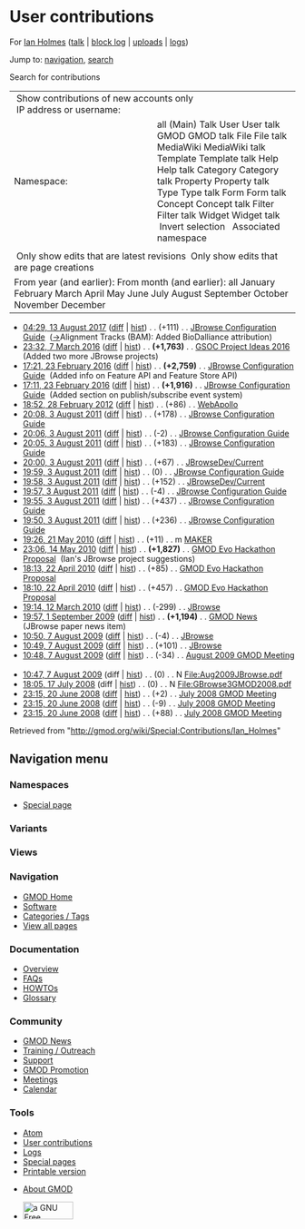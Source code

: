 <div id="mw-page-base" class="noprint">

</div>

<div id="mw-head-base" class="noprint">

</div>

<div id="content" class="mw-body" role="main">

<span id="top"></span>

<div id="mw-js-message" style="display:none;">

</div>



# <span dir="auto">User contributions</span>

<div id="bodyContent">

<div id="contentSub">

For <a
href="/mediawiki/index.php?title=User:Ian_Holmes&amp;action=edit&amp;redlink=1"
class="new" title="User:Ian Holmes (page does not exist)">Ian Holmes</a>
(<a
href="/mediawiki/index.php?title=User_talk:Ian_Holmes&amp;action=edit&amp;redlink=1"
class="new" title="User talk:Ian Holmes (page does not exist)">talk</a>
\| [block
log](/mediawiki/index.php?title=Special:Log/block&page=User%3AIan+Holmes "Special:Log/block")
\|
[uploads](/wiki/Special:ListFiles/Ian_Holmes "Special:ListFiles/Ian Holmes")
\| [logs](/wiki/Special:Log/Ian_Holmes "Special:Log/Ian Holmes"))

</div>

<div id="jump-to-nav" class="mw-jump">

Jump to: [navigation](#mw-navigation), [search](#p-search)

</div>

<div id="mw-content-text">

Search for contributions

<table class="mw-contributions-table">
<colgroup>
<col style="width: 50%" />
<col style="width: 50%" />
</colgroup>
<tbody>
<tr class="odd">
<td colspan="2"> Show contributions of new accounts only<br />
 IP address or username:</td>
</tr>
<tr class="even">
<td class="mw-label">Namespace:</td>
<td>all (Main) Talk User User talk GMOD GMOD talk File File talk
MediaWiki MediaWiki talk Template Template talk Help Help talk Category
Category talk Property Property talk Type Type talk Form Form talk
Concept Concept talk Filter Filter talk Widget Widget talk  
 Invert selection 
 Associated namespace </td>
</tr>
<tr class="odd">
<td colspan="2"></td>
</tr>
<tr class="even">
<td colspan="2"> Only show edits that are latest revisions
 Only show edits that are page creations</td>
</tr>
<tr class="odd">
<td colspan="2">From year (and earlier): From month (and earlier): all
January February March April May June July August September October
November December</td>
</tr>
</tbody>
</table>

- <a
  href="/mediawiki/index.php?title=JBrowse_Configuration_Guide&amp;oldid=27487"
  class="mw-changeslist-date" title="JBrowse Configuration Guide">04:29,
  13 August 2017</a>
  ([diff](/mediawiki/index.php?title=JBrowse_Configuration_Guide&diff=prev&oldid=27487 "JBrowse Configuration Guide")
  \|
  [hist](/mediawiki/index.php?title=JBrowse_Configuration_Guide&action=history "JBrowse Configuration Guide"))
  <span class="mw-changeslist-separator">. .</span>
  <span class="mw-plusminus-pos" dir="ltr"
  title="182,618 bytes after change">(+111)</span>‎
  <span class="mw-changeslist-separator">. .</span>
  <a href="/wiki/JBrowse_Configuration_Guide"
  class="mw-contributions-title"
  title="JBrowse Configuration Guide">JBrowse Configuration Guide</a> ‎
  <span class="comment">([→](/wiki/JBrowse_Configuration_Guide#Alignment_Tracks_.28BAM.29 "JBrowse Configuration Guide")‎<span dir="auto"><span class="autocomment">Alignment
  Tracks (BAM): </span> Added BioDalliance attribution</span>)</span>
- <a
  href="/mediawiki/index.php?title=GSOC_Project_Ideas_2016&amp;oldid=26942"
  class="mw-changeslist-date" title="GSOC Project Ideas 2016">23:32, 7
  March 2016</a>
  ([diff](/mediawiki/index.php?title=GSOC_Project_Ideas_2016&diff=prev&oldid=26942 "GSOC Project Ideas 2016")
  \|
  [hist](/mediawiki/index.php?title=GSOC_Project_Ideas_2016&action=history "GSOC Project Ideas 2016"))
  <span class="mw-changeslist-separator">. .</span> **(+1,763)**‎
  <span class="mw-changeslist-separator">. .</span>
  <a href="/wiki/GSOC_Project_Ideas_2016" class="mw-contributions-title"
  title="GSOC Project Ideas 2016">GSOC Project Ideas 2016</a> ‎
  <span class="comment">(Added two more JBrowse projects)</span>
- <a
  href="/mediawiki/index.php?title=JBrowse_Configuration_Guide&amp;oldid=26904"
  class="mw-changeslist-date" title="JBrowse Configuration Guide">17:21,
  23 February 2016</a>
  ([diff](/mediawiki/index.php?title=JBrowse_Configuration_Guide&diff=prev&oldid=26904 "JBrowse Configuration Guide")
  \|
  [hist](/mediawiki/index.php?title=JBrowse_Configuration_Guide&action=history "JBrowse Configuration Guide"))
  <span class="mw-changeslist-separator">. .</span> **(+2,759)**‎
  <span class="mw-changeslist-separator">. .</span>
  <a href="/wiki/JBrowse_Configuration_Guide"
  class="mw-contributions-title"
  title="JBrowse Configuration Guide">JBrowse Configuration Guide</a> ‎
  <span class="comment">(Added info on Feature API and Feature Store
  API)</span>
- <a
  href="/mediawiki/index.php?title=JBrowse_Configuration_Guide&amp;oldid=26903"
  class="mw-changeslist-date" title="JBrowse Configuration Guide">17:11,
  23 February 2016</a>
  ([diff](/mediawiki/index.php?title=JBrowse_Configuration_Guide&diff=prev&oldid=26903 "JBrowse Configuration Guide")
  \|
  [hist](/mediawiki/index.php?title=JBrowse_Configuration_Guide&action=history "JBrowse Configuration Guide"))
  <span class="mw-changeslist-separator">. .</span> **(+1,916)**‎
  <span class="mw-changeslist-separator">. .</span>
  <a href="/wiki/JBrowse_Configuration_Guide"
  class="mw-contributions-title"
  title="JBrowse Configuration Guide">JBrowse Configuration Guide</a> ‎
  <span class="comment">(Added section on publish/subscribe event
  system)</span>
- <a href="/mediawiki/index.php?title=WebApollo&amp;oldid=19808"
  class="mw-changeslist-date" title="WebApollo">18:52, 28 February
  2012</a>
  ([diff](/mediawiki/index.php?title=WebApollo&diff=prev&oldid=19808 "WebApollo")
  \|
  [hist](/mediawiki/index.php?title=WebApollo&action=history "WebApollo"))
  <span class="mw-changeslist-separator">. .</span>
  <span class="mw-plusminus-pos" dir="ltr"
  title="3,277 bytes after change">(+86)</span>‎
  <span class="mw-changeslist-separator">. .</span>
  <a href="/wiki/WebApollo" class="mw-contributions-title"
  title="WebApollo">WebApollo</a> ‎
- <a
  href="/mediawiki/index.php?title=JBrowse_Configuration_Guide&amp;oldid=18446"
  class="mw-changeslist-date" title="JBrowse Configuration Guide">20:08, 3
  August 2011</a>
  ([diff](/mediawiki/index.php?title=JBrowse_Configuration_Guide&diff=prev&oldid=18446 "JBrowse Configuration Guide")
  \|
  [hist](/mediawiki/index.php?title=JBrowse_Configuration_Guide&action=history "JBrowse Configuration Guide"))
  <span class="mw-changeslist-separator">. .</span>
  <span class="mw-plusminus-pos" dir="ltr"
  title="28,023 bytes after change">(+178)</span>‎
  <span class="mw-changeslist-separator">. .</span>
  <a href="/wiki/JBrowse_Configuration_Guide"
  class="mw-contributions-title"
  title="JBrowse Configuration Guide">JBrowse Configuration Guide</a> ‎
- <a
  href="/mediawiki/index.php?title=JBrowse_Configuration_Guide&amp;oldid=18445"
  class="mw-changeslist-date" title="JBrowse Configuration Guide">20:06, 3
  August 2011</a>
  ([diff](/mediawiki/index.php?title=JBrowse_Configuration_Guide&diff=prev&oldid=18445 "JBrowse Configuration Guide")
  \|
  [hist](/mediawiki/index.php?title=JBrowse_Configuration_Guide&action=history "JBrowse Configuration Guide"))
  <span class="mw-changeslist-separator">. .</span>
  <span class="mw-plusminus-neg" dir="ltr"
  title="27,845 bytes after change">(-2)</span>‎
  <span class="mw-changeslist-separator">. .</span>
  <a href="/wiki/JBrowse_Configuration_Guide"
  class="mw-contributions-title"
  title="JBrowse Configuration Guide">JBrowse Configuration Guide</a> ‎
- <a
  href="/mediawiki/index.php?title=JBrowse_Configuration_Guide&amp;oldid=18444"
  class="mw-changeslist-date" title="JBrowse Configuration Guide">20:05, 3
  August 2011</a>
  ([diff](/mediawiki/index.php?title=JBrowse_Configuration_Guide&diff=prev&oldid=18444 "JBrowse Configuration Guide")
  \|
  [hist](/mediawiki/index.php?title=JBrowse_Configuration_Guide&action=history "JBrowse Configuration Guide"))
  <span class="mw-changeslist-separator">. .</span>
  <span class="mw-plusminus-pos" dir="ltr"
  title="27,847 bytes after change">(+183)</span>‎
  <span class="mw-changeslist-separator">. .</span>
  <a href="/wiki/JBrowse_Configuration_Guide"
  class="mw-contributions-title"
  title="JBrowse Configuration Guide">JBrowse Configuration Guide</a> ‎
- <a href="/mediawiki/index.php?title=JBrowseDev/Current&amp;oldid=18443"
  class="mw-changeslist-date" title="JBrowseDev/Current">20:00, 3 August
  2011</a>
  ([diff](/mediawiki/index.php?title=JBrowseDev/Current&diff=prev&oldid=18443 "JBrowseDev/Current")
  \|
  [hist](/mediawiki/index.php?title=JBrowseDev/Current&action=history "JBrowseDev/Current"))
  <span class="mw-changeslist-separator">. .</span>
  <span class="mw-plusminus-pos" dir="ltr"
  title="1,275 bytes after change">(+67)</span>‎
  <span class="mw-changeslist-separator">. .</span>
  <a href="/mediawiki/index.php?title=JBrowseDev/Current&amp;redirect=no"
  class="mw-redirect mw-contributions-title"
  title="JBrowseDev/Current">JBrowseDev/Current</a> ‎
- <a
  href="/mediawiki/index.php?title=JBrowse_Configuration_Guide&amp;oldid=18442"
  class="mw-changeslist-date" title="JBrowse Configuration Guide">19:59, 3
  August 2011</a>
  ([diff](/mediawiki/index.php?title=JBrowse_Configuration_Guide&diff=prev&oldid=18442 "JBrowse Configuration Guide")
  \|
  [hist](/mediawiki/index.php?title=JBrowse_Configuration_Guide&action=history "JBrowse Configuration Guide"))
  <span class="mw-changeslist-separator">. .</span>
  <span class="mw-plusminus-null" dir="ltr"
  title="27,664 bytes after change">(0)</span>‎
  <span class="mw-changeslist-separator">. .</span>
  <a href="/wiki/JBrowse_Configuration_Guide"
  class="mw-contributions-title"
  title="JBrowse Configuration Guide">JBrowse Configuration Guide</a> ‎
- <a href="/mediawiki/index.php?title=JBrowseDev/Current&amp;oldid=18441"
  class="mw-changeslist-date" title="JBrowseDev/Current">19:58, 3 August
  2011</a>
  ([diff](/mediawiki/index.php?title=JBrowseDev/Current&diff=prev&oldid=18441 "JBrowseDev/Current")
  \|
  [hist](/mediawiki/index.php?title=JBrowseDev/Current&action=history "JBrowseDev/Current"))
  <span class="mw-changeslist-separator">. .</span>
  <span class="mw-plusminus-pos" dir="ltr"
  title="1,208 bytes after change">(+152)</span>‎
  <span class="mw-changeslist-separator">. .</span>
  <a href="/mediawiki/index.php?title=JBrowseDev/Current&amp;redirect=no"
  class="mw-redirect mw-contributions-title"
  title="JBrowseDev/Current">JBrowseDev/Current</a> ‎
- <a
  href="/mediawiki/index.php?title=JBrowse_Configuration_Guide&amp;oldid=18440"
  class="mw-changeslist-date" title="JBrowse Configuration Guide">19:57, 3
  August 2011</a>
  ([diff](/mediawiki/index.php?title=JBrowse_Configuration_Guide&diff=prev&oldid=18440 "JBrowse Configuration Guide")
  \|
  [hist](/mediawiki/index.php?title=JBrowse_Configuration_Guide&action=history "JBrowse Configuration Guide"))
  <span class="mw-changeslist-separator">. .</span>
  <span class="mw-plusminus-neg" dir="ltr"
  title="27,664 bytes after change">(-4)</span>‎
  <span class="mw-changeslist-separator">. .</span>
  <a href="/wiki/JBrowse_Configuration_Guide"
  class="mw-contributions-title"
  title="JBrowse Configuration Guide">JBrowse Configuration Guide</a> ‎
- <a
  href="/mediawiki/index.php?title=JBrowse_Configuration_Guide&amp;oldid=18439"
  class="mw-changeslist-date" title="JBrowse Configuration Guide">19:55, 3
  August 2011</a>
  ([diff](/mediawiki/index.php?title=JBrowse_Configuration_Guide&diff=prev&oldid=18439 "JBrowse Configuration Guide")
  \|
  [hist](/mediawiki/index.php?title=JBrowse_Configuration_Guide&action=history "JBrowse Configuration Guide"))
  <span class="mw-changeslist-separator">. .</span>
  <span class="mw-plusminus-pos" dir="ltr"
  title="27,668 bytes after change">(+437)</span>‎
  <span class="mw-changeslist-separator">. .</span>
  <a href="/wiki/JBrowse_Configuration_Guide"
  class="mw-contributions-title"
  title="JBrowse Configuration Guide">JBrowse Configuration Guide</a> ‎
- <a
  href="/mediawiki/index.php?title=JBrowse_Configuration_Guide&amp;oldid=18438"
  class="mw-changeslist-date" title="JBrowse Configuration Guide">19:50, 3
  August 2011</a>
  ([diff](/mediawiki/index.php?title=JBrowse_Configuration_Guide&diff=prev&oldid=18438 "JBrowse Configuration Guide")
  \|
  [hist](/mediawiki/index.php?title=JBrowse_Configuration_Guide&action=history "JBrowse Configuration Guide"))
  <span class="mw-changeslist-separator">. .</span>
  <span class="mw-plusminus-pos" dir="ltr"
  title="27,231 bytes after change">(+236)</span>‎
  <span class="mw-changeslist-separator">. .</span>
  <a href="/wiki/JBrowse_Configuration_Guide"
  class="mw-contributions-title"
  title="JBrowse Configuration Guide">JBrowse Configuration Guide</a> ‎
- <a href="/mediawiki/index.php?title=MAKER&amp;oldid=12633"
  class="mw-changeslist-date" title="MAKER">19:26, 21 May 2010</a>
  ([diff](/mediawiki/index.php?title=MAKER&diff=prev&oldid=12633 "MAKER")
  \| [hist](/mediawiki/index.php?title=MAKER&action=history "MAKER"))
  <span class="mw-changeslist-separator">. .</span>
  <span class="mw-plusminus-pos" dir="ltr"
  title="5,609 bytes after change">(+11)</span>‎
  <span class="mw-changeslist-separator">. .</span> m
  <a href="/wiki/MAKER" class="mw-contributions-title"
  title="MAKER">MAKER</a> ‎
- <a
  href="/mediawiki/index.php?title=GMOD_Evo_Hackathon_Proposal&amp;oldid=12573"
  class="mw-changeslist-date" title="GMOD Evo Hackathon Proposal">23:06,
  14 May 2010</a>
  ([diff](/mediawiki/index.php?title=GMOD_Evo_Hackathon_Proposal&diff=prev&oldid=12573 "GMOD Evo Hackathon Proposal")
  \|
  [hist](/mediawiki/index.php?title=GMOD_Evo_Hackathon_Proposal&action=history "GMOD Evo Hackathon Proposal"))
  <span class="mw-changeslist-separator">. .</span> **(+1,827)**‎
  <span class="mw-changeslist-separator">. .</span>
  <a href="/wiki/GMOD_Evo_Hackathon_Proposal"
  class="mw-contributions-title" title="GMOD Evo Hackathon Proposal">GMOD
  Evo Hackathon Proposal</a> ‎ <span class="comment">(Ian's JBrowse
  project suggestions)</span>
- <a
  href="/mediawiki/index.php?title=GMOD_Evo_Hackathon_Proposal&amp;oldid=12402"
  class="mw-changeslist-date" title="GMOD Evo Hackathon Proposal">18:13,
  22 April 2010</a>
  ([diff](/mediawiki/index.php?title=GMOD_Evo_Hackathon_Proposal&diff=prev&oldid=12402 "GMOD Evo Hackathon Proposal")
  \|
  [hist](/mediawiki/index.php?title=GMOD_Evo_Hackathon_Proposal&action=history "GMOD Evo Hackathon Proposal"))
  <span class="mw-changeslist-separator">. .</span>
  <span class="mw-plusminus-pos" dir="ltr"
  title="24,274 bytes after change">(+85)</span>‎
  <span class="mw-changeslist-separator">. .</span>
  <a href="/wiki/GMOD_Evo_Hackathon_Proposal"
  class="mw-contributions-title" title="GMOD Evo Hackathon Proposal">GMOD
  Evo Hackathon Proposal</a> ‎
- <a
  href="/mediawiki/index.php?title=GMOD_Evo_Hackathon_Proposal&amp;oldid=12401"
  class="mw-changeslist-date" title="GMOD Evo Hackathon Proposal">18:10,
  22 April 2010</a>
  ([diff](/mediawiki/index.php?title=GMOD_Evo_Hackathon_Proposal&diff=prev&oldid=12401 "GMOD Evo Hackathon Proposal")
  \|
  [hist](/mediawiki/index.php?title=GMOD_Evo_Hackathon_Proposal&action=history "GMOD Evo Hackathon Proposal"))
  <span class="mw-changeslist-separator">. .</span>
  <span class="mw-plusminus-pos" dir="ltr"
  title="24,189 bytes after change">(+457)</span>‎
  <span class="mw-changeslist-separator">. .</span>
  <a href="/wiki/GMOD_Evo_Hackathon_Proposal"
  class="mw-contributions-title" title="GMOD Evo Hackathon Proposal">GMOD
  Evo Hackathon Proposal</a> ‎
- <a href="/mediawiki/index.php?title=JBrowse&amp;oldid=12056"
  class="mw-changeslist-date" title="JBrowse">19:14, 12 March 2010</a>
  ([diff](/mediawiki/index.php?title=JBrowse&diff=prev&oldid=12056 "JBrowse")
  \|
  [hist](/mediawiki/index.php?title=JBrowse&action=history "JBrowse"))
  <span class="mw-changeslist-separator">. .</span>
  <span class="mw-plusminus-neg" dir="ltr"
  title="2,001 bytes after change">(-299)</span>‎
  <span class="mw-changeslist-separator">. .</span>
  <a href="/wiki/JBrowse" class="mw-contributions-title"
  title="JBrowse">JBrowse</a> ‎
- <a href="/mediawiki/index.php?title=GMOD_News&amp;oldid=9224"
  class="mw-changeslist-date" title="GMOD News">19:57, 1 September
  2009</a>
  ([diff](/mediawiki/index.php?title=GMOD_News&diff=prev&oldid=9224 "GMOD News")
  \|
  [hist](/mediawiki/index.php?title=GMOD_News&action=history "GMOD News"))
  <span class="mw-changeslist-separator">. .</span> **(+1,194)**‎
  <span class="mw-changeslist-separator">. .</span>
  <a href="/wiki/GMOD_News" class="mw-contributions-title"
  title="GMOD News">GMOD News</a> ‎ <span class="comment">(JBrowse paper
  news item)</span>
- <a href="/mediawiki/index.php?title=JBrowse&amp;oldid=8868"
  class="mw-changeslist-date" title="JBrowse">10:50, 7 August 2009</a>
  ([diff](/mediawiki/index.php?title=JBrowse&diff=prev&oldid=8868 "JBrowse")
  \|
  [hist](/mediawiki/index.php?title=JBrowse&action=history "JBrowse"))
  <span class="mw-changeslist-separator">. .</span>
  <span class="mw-plusminus-neg" dir="ltr"
  title="1,946 bytes after change">(-4)</span>‎
  <span class="mw-changeslist-separator">. .</span>
  <a href="/wiki/JBrowse" class="mw-contributions-title"
  title="JBrowse">JBrowse</a> ‎
- <a href="/mediawiki/index.php?title=JBrowse&amp;oldid=8867"
  class="mw-changeslist-date" title="JBrowse">10:49, 7 August 2009</a>
  ([diff](/mediawiki/index.php?title=JBrowse&diff=prev&oldid=8867 "JBrowse")
  \|
  [hist](/mediawiki/index.php?title=JBrowse&action=history "JBrowse"))
  <span class="mw-changeslist-separator">. .</span>
  <span class="mw-plusminus-pos" dir="ltr"
  title="1,950 bytes after change">(+101)</span>‎
  <span class="mw-changeslist-separator">. .</span>
  <a href="/wiki/JBrowse" class="mw-contributions-title"
  title="JBrowse">JBrowse</a> ‎
- <a
  href="/mediawiki/index.php?title=August_2009_GMOD_Meeting&amp;oldid=8866"
  class="mw-changeslist-date" title="August 2009 GMOD Meeting">10:48, 7
  August 2009</a>
  ([diff](/mediawiki/index.php?title=August_2009_GMOD_Meeting&diff=prev&oldid=8866 "August 2009 GMOD Meeting")
  \|
  [hist](/mediawiki/index.php?title=August_2009_GMOD_Meeting&action=history "August 2009 GMOD Meeting"))
  <span class="mw-changeslist-separator">. .</span>
  <span class="mw-plusminus-neg" dir="ltr"
  title="13,344 bytes after change">(-34)</span>‎
  <span class="mw-changeslist-separator">. .</span>
  <a href="/wiki/August_2009_GMOD_Meeting" class="mw-contributions-title"
  title="August 2009 GMOD Meeting">August 2009 GMOD Meeting</a> ‎
- <a
  href="/mediawiki/index.php?title=File:Aug2009JBrowse.pdf&amp;oldid=8865"
  class="mw-changeslist-date" title="File:Aug2009JBrowse.pdf">10:47, 7
  August 2009</a> (diff \|
  [hist](/mediawiki/index.php?title=File:Aug2009JBrowse.pdf&action=history "File:Aug2009JBrowse.pdf"))
  <span class="mw-changeslist-separator">. .</span>
  <span class="mw-plusminus-null" dir="ltr"
  title="0 bytes after change">(0)</span>‎
  <span class="mw-changeslist-separator">. .</span> N
  <a href="/wiki/File:Aug2009JBrowse.pdf" class="mw-contributions-title"
  title="File:Aug2009JBrowse.pdf">File:Aug2009JBrowse.pdf</a> ‎
- <a
  href="/mediawiki/index.php?title=File:GBrowse3GMOD2008.pdf&amp;oldid=5838"
  class="mw-changeslist-date" title="File:GBrowse3GMOD2008.pdf">18:05, 17
  July 2008</a> (diff \|
  [hist](/mediawiki/index.php?title=File:GBrowse3GMOD2008.pdf&action=history "File:GBrowse3GMOD2008.pdf"))
  <span class="mw-changeslist-separator">. .</span>
  <span class="mw-plusminus-null" dir="ltr"
  title="0 bytes after change">(0)</span>‎
  <span class="mw-changeslist-separator">. .</span> N
  <a href="/wiki/File:GBrowse3GMOD2008.pdf" class="mw-contributions-title"
  title="File:GBrowse3GMOD2008.pdf">File:GBrowse3GMOD2008.pdf</a> ‎
- <a
  href="/mediawiki/index.php?title=July_2008_GMOD_Meeting&amp;oldid=5667"
  class="mw-changeslist-date" title="July 2008 GMOD Meeting">23:15, 20
  June 2008</a>
  ([diff](/mediawiki/index.php?title=July_2008_GMOD_Meeting&diff=prev&oldid=5667 "July 2008 GMOD Meeting")
  \|
  [hist](/mediawiki/index.php?title=July_2008_GMOD_Meeting&action=history "July 2008 GMOD Meeting"))
  <span class="mw-changeslist-separator">. .</span>
  <span class="mw-plusminus-pos" dir="ltr"
  title="2,891 bytes after change">(+2)</span>‎
  <span class="mw-changeslist-separator">. .</span>
  <a href="/wiki/July_2008_GMOD_Meeting" class="mw-contributions-title"
  title="July 2008 GMOD Meeting">July 2008 GMOD Meeting</a> ‎
- <a
  href="/mediawiki/index.php?title=July_2008_GMOD_Meeting&amp;oldid=5666"
  class="mw-changeslist-date" title="July 2008 GMOD Meeting">23:15, 20
  June 2008</a>
  ([diff](/mediawiki/index.php?title=July_2008_GMOD_Meeting&diff=prev&oldid=5666 "July 2008 GMOD Meeting")
  \|
  [hist](/mediawiki/index.php?title=July_2008_GMOD_Meeting&action=history "July 2008 GMOD Meeting"))
  <span class="mw-changeslist-separator">. .</span>
  <span class="mw-plusminus-neg" dir="ltr"
  title="2,889 bytes after change">(-9)</span>‎
  <span class="mw-changeslist-separator">. .</span>
  <a href="/wiki/July_2008_GMOD_Meeting" class="mw-contributions-title"
  title="July 2008 GMOD Meeting">July 2008 GMOD Meeting</a> ‎
- <a
  href="/mediawiki/index.php?title=July_2008_GMOD_Meeting&amp;oldid=5665"
  class="mw-changeslist-date" title="July 2008 GMOD Meeting">23:15, 20
  June 2008</a>
  ([diff](/mediawiki/index.php?title=July_2008_GMOD_Meeting&diff=prev&oldid=5665 "July 2008 GMOD Meeting")
  \|
  [hist](/mediawiki/index.php?title=July_2008_GMOD_Meeting&action=history "July 2008 GMOD Meeting"))
  <span class="mw-changeslist-separator">. .</span>
  <span class="mw-plusminus-pos" dir="ltr"
  title="2,898 bytes after change">(+88)</span>‎
  <span class="mw-changeslist-separator">. .</span>
  <a href="/wiki/July_2008_GMOD_Meeting" class="mw-contributions-title"
  title="July 2008 GMOD Meeting">July 2008 GMOD Meeting</a> ‎

</div>

<div class="printfooter">

Retrieved from "<http://gmod.org/wiki/Special:Contributions/Ian_Holmes>"

</div>

<div id="catlinks" class="catlinks catlinks-allhidden">

</div>

<div class="visualClear">

</div>

</div>

</div>

<div id="mw-navigation">

## Navigation menu

<div id="mw-head">



<div id="left-navigation">

<div id="p-namespaces" class="vectorTabs" role="navigation"
aria-labelledby="p-namespaces-label">

### Namespaces

- <span id="ca-nstab-special">[Special
  page](/wiki/Special:Contributions/Ian_Holmes "This is a special page, you cannot edit the page itself")</span>

</div>

<div id="p-variants" class="vectorMenu emptyPortlet" role="navigation"
aria-labelledby="p-variants-label">

### 

### Variants[](#)

<div class="menu">

</div>

</div>

</div>

<div id="right-navigation">

<div id="p-views" class="vectorTabs emptyPortlet" role="navigation"
aria-labelledby="p-views-label">

### Views

</div>



</div>



</div>

</div>

</div>

<div id="mw-panel">

<div id="p-logo" role="banner">

<a href="/wiki/Main_Page"
style="background-image: url(http://gmod.org/images/GMOD-cogs.png);"
title="Visit the main page"></a>

</div>

<div id="p-Navigation" class="portal" role="navigation"
aria-labelledby="p-Navigation-label">

### Navigation

<div class="body">

- <span id="n-GMOD-Home">[GMOD Home](/wiki/Main_Page)</span>
- <span id="n-Software">[Software](/wiki/GMOD_Components)</span>
- <span id="n-Categories-.2F-Tags">[Categories /
  Tags](/wiki/Categories)</span>
- <span id="n-View-all-pages">[View all
  pages](/wiki/Special:AllPages)</span>

</div>

</div>

<div id="p-Documentation" class="portal" role="navigation"
aria-labelledby="p-Documentation-label">

### Documentation

<div class="body">

- <span id="n-Overview">[Overview](/wiki/Overview)</span>
- <span id="n-FAQs">[FAQs](/wiki/Category:FAQ)</span>
- <span id="n-HOWTOs">[HOWTOs](/wiki/Category:HOWTO)</span>
- <span id="n-Glossary">[Glossary](/wiki/Glossary)</span>

</div>

</div>

<div id="p-Community" class="portal" role="navigation"
aria-labelledby="p-Community-label">

### Community

<div class="body">

- <span id="n-GMOD-News">[GMOD News](/wiki/GMOD_News)</span>
- <span id="n-Training-.2F-Outreach">[Training /
  Outreach](/wiki/Training_and_Outreach)</span>
- <span id="n-Support">[Support](/wiki/Support)</span>
- <span id="n-GMOD-Promotion">[GMOD
  Promotion](/wiki/GMOD_Promotion)</span>
- <span id="n-Meetings">[Meetings](/wiki/Meetings)</span>
- <span id="n-Calendar">[Calendar](/wiki/Calendar)</span>

</div>

</div>

<div id="p-tb" class="portal" role="navigation"
aria-labelledby="p-tb-label">

### Tools

<div class="body">

- <span id="feedlinks"><a
  href="http://gmod.org/mediawiki/index.php?title=Special:Contributions/Ian_Holmes&amp;feed=atom"
  id="feed-atom" class="feedlink" rel="alternate"
  type="application/atom+xml" title="Atom feed for this page">Atom</a></span>
- <span id="t-contributions">[User
  contributions](/wiki/Special:Contributions/Ian_Holmes "A list of contributions of this user")</span>
- <span id="t-log">[Logs](/wiki/Special:Log/Ian_Holmes)</span>
- <span id="t-specialpages"><a href="/wiki/Special:SpecialPages" accesskey="q"
  title="A list of all special pages [q]">Special pages</a></span>
- <span id="t-print"><a
  href="/mediawiki/index.php?title=Special:Contributions/Ian_Holmes&amp;printable=yes"
  rel="alternate" accesskey="p"
  title="Printable version of this page [p]">Printable version</a></span>

</div>

</div>

</div>

</div>

<div id="footer" role="contentinfo">

- <span id="footer-places-about">[About
  GMOD](/wiki/GMOD:About "GMOD:About")</span>

<!-- -->

- <span id="footer-copyrightico">[<img src="http://www.gnu.org/graphics/gfdl-logo-small.png" width="88"
  height="31" alt="a GNU Free Documentation License" />](http://www.gnu.org/licenses/fdl-1.3.html)</span>




</div>
